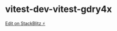 # vitest-dev-vitest-gdry4x

[Edit on StackBlitz ⚡️](https://stackblitz.com/edit/vitest-dev-vitest-gdry4x)